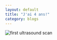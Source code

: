 ```yaml
---
layout: default 
title: "J'ai 4 ans!"
category: blogs
---
```



![first ultrasound scan]({{site.url}}/photos/2014/2014-11-18-hello-77.jpg)

